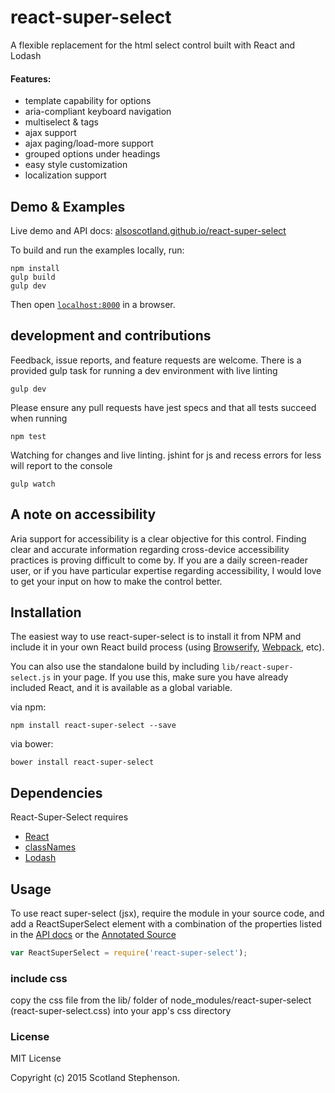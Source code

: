 # react-super-select

A flexible replacement for the html select control built with React and Lodash

#### Features:
  - template capability for options
  - aria-compliant keyboard navigation
  - multiselect & tags
  - ajax support
  - ajax paging/load-more support
  - grouped options under headings
  - easy style customization
  - localization support


## Demo & Examples

Live demo and API docs: [alsoscotland.github.io/react-super-select](http://alsoscotland.github.io/react-super-select/)

To build and run the examples locally, run:

```
npm install
gulp build
gulp dev
```

Then open [`localhost:8000`](http://localhost:8000) in a browser.

## development and contributions

Feedback, issue reports, and feature requests are welcome.  There is a provided gulp task for running a dev environment with live linting
```
gulp dev
```

Please ensure any pull requests have jest specs and that all tests succeed when running
```
npm test
```

Watching for changes and live linting.
jshint for js and recess errors for less will report to the console
```
gulp watch
```

## A note on accessibility
Aria support for accessibility is a clear objective for this control. Finding clear and accurate information regarding cross-device accessibility practices is proving difficult to come by.  If you are a daily screen-reader user, or if you have particular expertise regarding accessibility, I would love to get your input on how to make the control better.

## Installation

The easiest way to use react-super-select is to install it from NPM and include it in your own React build process (using [Browserify](http://browserify.org), [Webpack](http://webpack.github.io/), etc).

You can also use the standalone build by including `lib/react-super-select.js` in your page. If you use this, make sure you have already included React, and it is available as a global variable.

via npm:
```
npm install react-super-select --save
```

via bower:
```
bower install react-super-select
```

## Dependencies
React-Super-Select requires 
  - [React](https://facebook.github.io/react/index.html)
  - [classNames](https://www.npmjs.com/package/classnames)
  - [Lodash](https://lodash.com/)

## Usage

To use react super-select (jsx), require the module in your source code, and add a ReactSuperSelect element with a combination of the properties listed in the [API docs](http://alsoscotland.github.io/react-super-select/) or the [Annotated Source](http://alsoscotland.github.io/react-super-select/example/annotated-source.html)

```js
var ReactSuperSelect = require('react-super-select');
```

### include css
copy the css file from the lib/ folder of node_modules/react-super-select (react-super-select.css) into your app's css directory

### License

MIT License

Copyright (c) 2015 Scotland Stephenson.

